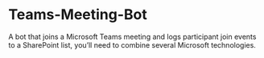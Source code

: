 # Teams-Meeting-Bot
A bot that joins a Microsoft Teams meeting and logs participant join events to a SharePoint list, you’ll need to combine several Microsoft technologies. 
